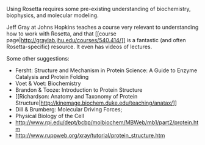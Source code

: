 Using Rosetta requires some pre-existing understanding of biochemistry, biophysics, and molecular modeling.

Jeff Gray at Johns Hopkins teaches a course very relevant to understanding how to work with Rosetta, and that [[course page|http://graylab.jhu.edu/courses/540.414/]] is a fantastic (and often Rosetta-specific) resource.
It even has videos of lectures.

Some other suggestions:
* Fersht: Structure and Mechanism in Protein Science: A Guide to Enzyme Catalysis and Protein Folding
* Voet & Voet: Biochemistry
* Brandon & Tooze: Introduction to Protein Structure
* [[Richardson: Anatomy and Taxonomy of Protein Structure|http://kinemage.biochem.duke.edu/teaching/anatax/]]
* Dill & Brumberg: Molecular Driving Forces;
* Physical Biology of the Cell
* http://www.rpi.edu/dept/bcbp/molbiochem/MBWeb/mb1/part2/protein.htm
* http://www.ruppweb.org/xray/tutorial/protein_structure.htm





